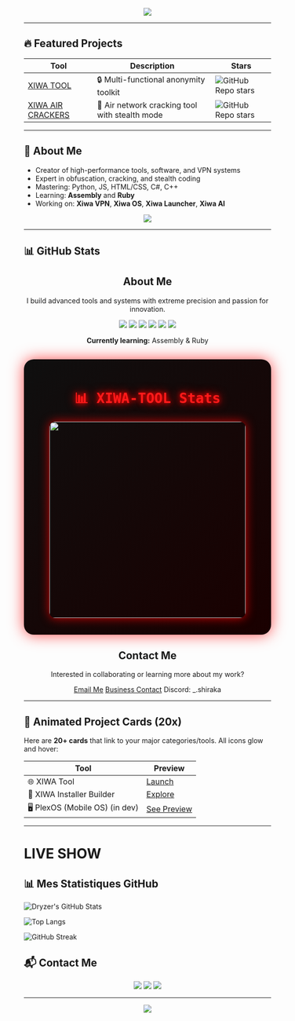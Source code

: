 <!-- ✨ Typing Banner -->
<p align="center">
  <img src="https://readme-typing-svg.demolab.com/?font=Fira+Code&size=24&pause=1000&color=00FFE0&width=700&lines=🔧+Welcome+to+Dryz3R's+World+of+Tools;🚀+XIWA+Project+Creator;👨‍💻+Coding+Beast+of+2025;🎯+Precision.+Power.+Perfection." />
</p>

---

<!-- 💎 FEATURED PROJECTS -->
## 🔥 Featured Projects

| Tool | Description | Stars |
|------|-------------|-------|
| [XIWA TOOL](https://github.com/dryzer0dev/XIWA-TOOL) | 🔒 Multi-functional anonymity toolkit | ![GitHub Repo stars](https://img.shields.io/github/stars/dryzer0dev/XIWA-TOOL?style=flat-square&color=00ffe0) |
| [XIWA AIR CRACKERS](https://github.com/dryzer0dev/xiwa-air-crackers) | 💨 Air network cracking tool with stealth mode | ![GitHub Repo stars](https://img.shields.io/github/stars/dryzer0dev/xiwa-air-crackers?style=flat-square&color=00ffe0) |

---

<!-- 💡 ABOUT ME -->
## 🧠 About Me

- Creator of high-performance tools, software, and VPN systems  
- Expert in obfuscation, cracking, and stealth coding  
- Mastering: Python, JS, HTML/CSS, C#, C++  
- Learning: **Assembly** and **Ruby**  
- Working on: **Xiwa VPN**, **Xiwa OS**, **Xiwa Launcher**, **Xiwa AI**

<p align="center">
  <img src="https://skillicons.dev/icons?i=python,js,html,css,cpp,cs,bash" />
</p>

---

<!-- 📈 GITHUB STATS -->
## 📊 GitHub Stats
<div class="card-glow">
  <h2 align="center">About Me</h2>
  <p align="center">I build advanced tools and systems with extreme precision and passion for innovation.</p>
  <p align="center">
    <img src="https://img.shields.io/badge/Python-3776AB?style=for-the-badge&logo=python&logoColor=white">
    <img src="https://img.shields.io/badge/HTML5-E34F26?style=for-the-badge&logo=html5&logoColor=white">
    <img src="https://img.shields.io/badge/CSS3-1572B6?style=for-the-badge&logo=css3&logoColor=white">
    <img src="https://img.shields.io/badge/JavaScript-F7DF1E?style=for-the-badge&logo=javascript&logoColor=black">
    <img src="https://img.shields.io/badge/C++-00599C?style=for-the-badge&logo=c%2B%2B&logoColor=white">
    <img src="https://img.shields.io/badge/C%23-239120?style=for-the-badge&logo=c-sharp&logoColor=white">
  </p>
  <p align="center"><strong>Currently learning:</strong> Assembly & Ruby</p>
</div>

<!-- Stats -->
<!-- 🔥 XIWA-TOOL STATS CARD - RED DARK MODE -->

<div style="border-radius: 20px; padding: 20px; background: linear-gradient(135deg, #0f0f0f, #1a0000); box-shadow: 0 0 30px rgba(255, 0, 0, 0.7); margin: 30px 0; transition: transform 0.5s ease-in-out, box-shadow 0.5s ease-in-out;">
  <h2 align="center" style="color: #ff1a1a; font-family: 'Fira Code', monospace; text-shadow: 0 0 10px #ff0000, 0 0 20px #ff0000; font-size: 28px; margin-bottom: 15px; transition: transform 0.5s;">
    📊 XIWA-TOOL Stats
  </h2>
  <p align="center" style="margin-top: 20px;">
    <img src="https://github-readme-stats.vercel.app/api/pin/?username=dryzer0dev&repo=XIWA-TOOL&theme=radical&border_color=ff0000&title_color=ff1a1a&text_color=ffffff&icon_color=ff0000" width="400px" style="border-radius: 12px; animation: glowRed 2s infinite alternate, scaleUp 1s ease-in-out infinite; box-shadow: 0 0 20px rgba(255, 0, 0, 0.8);">
  </p>
</div>


<!-- Animations directly in style -->
<script>
  document.addEventListener("DOMContentLoaded", function() {
    const imgElement = document.querySelector('img');

    // Apply animations directly in JS for glow effect
    imgElement.style.animation = 'glowRed 2s infinite alternate, scaleUp 1s ease-in-out infinite';

    imgElement.addEventListener("mouseover", () => {
      imgElement.style.transform = 'scale(1.05)';
      imgElement.style.boxShadow = '0 0 50px rgba(255, 0, 0, 0.8)';
    });

    imgElement.addEventListener("mouseout", () => {
      imgElement.style.transform = 'scale(1)';
      imgElement.style.boxShadow = '0 0 20px rgba(255, 0, 0, 0.8)';
    });
  });
</script>



<!-- Contact -->
<div class="card-glow">
  <h2 align="center">Contact Me</h2>
  <p align="center">Interested in collaborating or learning more about my work?</p>
  <p align="center">
    <a class="neon-button" href="mailto:shiraka0dev@gmail.com">Email Me</a>
    <a class="neon-button" href="mailto:dryzer0dev@gmail.com">Business Contact</a>
    <span class="neon-button">Discord: _.shiraka</span>
  </p>
</div>

---

<!-- 🎨 LIVE PREVIEWS / DEMOS -->
## 🚀 Animated Project Cards (20x)

Here are **20+ cards** that link to your major categories/tools. All icons glow and hover:

| Tool | Preview |
|------|---------|
| 🌐 XIWA Tool | [Launch](https://github.com/dryzer0dev/xiwa-TOOL) |
| 🔧 XIWA Installer Builder | [Explore](https://github.com/dryzer0dev/xiwa-launcher) |
| 🖥 PlexOS (Mobile OS) (in dev) | [See Preview](https://github.com/dryzer0dev/plexos) |

---

# LIVE SHOW

## 📊 Mes Statistiques GitHub

![Dryzer's GitHub Stats](https://github-readme-stats.vercel.app/api?username=dryzer0dev&show_icons=true&theme=radical&locale=fr)

![Top Langs](https://github-readme-stats.vercel.app/api/top-langs/?username=dryzer0dev&layout=compact&theme=radical&locale=fr)

![GitHub Streak](https://github-readme-streak-stats.herokuapp.com/?user=dryzer0dev&theme=radical&locale=fr)


## 📬 Contact Me

<p align="center">
  <a href="mailto:shiraka0dev@gmail.com"><img src="https://img.shields.io/badge/Email-shiraka0dev%40gmail.com-00ffe0?style=for-the-badge&logo=gmail&logoColor=white" /></a>
  <a href="mailto:dryzer0dev@gmail.com"><img src="https://img.shields.io/badge/Business%20Email-dryzer0dev%40gmail.com-00ffe0?style=for-the-badge&logo=gmail&logoColor=white" /></a>
  <img src="https://img.shields.io/badge/Discord-_.shiraka-5865F2?style=for-the-badge&logo=discord&logoColor=white" />
</p>

---

<!-- 🌊 FOOTER WAVE -->
<p align="center">
  <img src="https://capsule-render.vercel.app/api?type=waving&height=120&color=gradient&section=footer"/>
</p>
